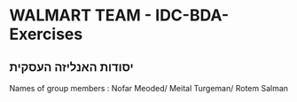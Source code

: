 # WALMART TEAM - IDC-BDA-Exercises
## יסודות האנליזה העסקית

Names of group members :
Nofar Meoded/
Meital Turgeman/
Rotem Salman
